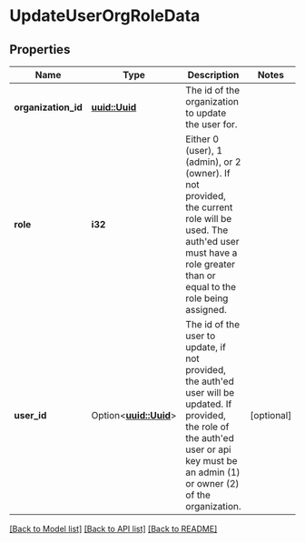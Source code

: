 # UpdateUserOrgRoleData

## Properties

Name | Type | Description | Notes
------------ | ------------- | ------------- | -------------
**organization_id** | [**uuid::Uuid**](uuid::Uuid.md) | The id of the organization to update the user for. | 
**role** | **i32** | Either 0 (user), 1 (admin), or 2 (owner). If not provided, the current role will be used. The auth'ed user must have a role greater than or equal to the role being assigned. | 
**user_id** | Option<[**uuid::Uuid**](uuid::Uuid.md)> | The id of the user to update, if not provided, the auth'ed user will be updated. If provided, the role of the auth'ed user or api key must be an admin (1) or owner (2) of the organization. | [optional]

[[Back to Model list]](../README.md#documentation-for-models) [[Back to API list]](../README.md#documentation-for-api-endpoints) [[Back to README]](../README.md)


